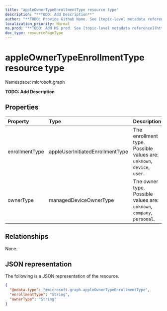 ```yaml
---
title: "appleOwnerTypeEnrollmentType resource type"
description: "**TODO: Add Description**"
author: "**TODO: Provide Github Name. See [topic-level metadata reference](https://msgo.azurewebsites.net/add/document/guidelines/metadata.html#topic-level-metadata)**"
localization_priority: Normal
ms.prod: "**TODO: Add MS prod. See [topic-level metadata reference](https://msgo.azurewebsites.net/add/document/guidelines/metadata.html#topic-level-metadata)**"
doc_type: resourcePageType
---
```


# appleOwnerTypeEnrollmentType resource type

Namespace: microsoft.graph



**TODO: Add Description**

## Properties
|Property|Type|Description|
|:---|:---|:---|
|enrollmentType|appleUserInitiatedEnrollmentType|The enrollment type. Possible values are: `unknown`, `device`, `user`.|
|ownerType|managedDeviceOwnerType|The owner type. Possible values are: `unknown`, `company`, `personal`.|

## Relationships
None.

## JSON representation
The following is a JSON representation of the resource.
<!-- {
  "blockType": "resource",
  "@odata.type": "microsoft.graph.appleOwnerTypeEnrollmentType"
}
-->
``` json
{
  "@odata.type": "#microsoft.graph.appleOwnerTypeEnrollmentType",
  "enrollmentType": "String",
  "ownerType": "String"
}
```

